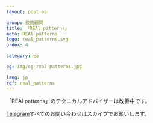 ```yaml
---
layout: post-ea

group: 技術顧問
title: 「REAl patterns」
meta: REAl patterns
logo: real_patterns.svg
order: 4

category: ea

og: img/og-real-patterns.jpg

lang: jp
ref: real_patterns
---
```


「REAl patterns」のテクニカルアドバイザーは改善中です。

<a href="https://t.me/chutkoy" target="_blank">Telegram</a>すべてのお問い合わせはスカイプでお願いします。</a>
